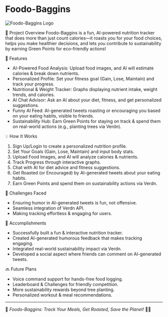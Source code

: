 # Foodo-Baggins
![Foodo-Baggins Logo](images/logo.png)

 📌 Project Overview
Foodo-Baggins is a fun, AI-powered nutrition tracker that does more than just count calories—it roasts you for your food choices, helps you make healthier decisions, and lets you contribute to sustainability by earning Green Points for eco-friendly actions!

 🎯 Features
- AI-Powered Food Analysis: Upload food images, and AI will estimate calories & break down nutrients.
- Personalized Profile: Set your fitness goal (Gain, Lose, Maintain) and track your progress.
- Nutritional & Weight Tracker: Graphs displaying nutrient intake, weight trends, and calories.
- AI Chat Advisor: Ask an AI about your diet, fitness, and get personalized suggestions.
- Funny AI Feed: AI-generated tweets roasting or encouraging you based on your eating habits, visible to friends.
- Sustainability Hub: Earn Green Points for staying on track & spend them on real-world actions (e.g., planting trees via Verdn).

 💡 How It Works
1. Sign Up/Login to create a personalized nutrition profile.
2. Set Your Goals (Gain, Lose, Maintain) and input body stats.
3. Upload Food Images, and AI will analyze calories & nutrients.
4. Track Progress through interactive graphs.
5. Chat with AI for diet advice and fitness suggestions.
6. Get Roasted (or Encouraged) by AI-generated tweets about your eating habits.
7. Earn Green Points and spend them on sustainability actions via Verdn.

 🚧 Challenges Faced
- Ensuring humor in AI-generated tweets is fun, not offensive.
- Seamless integration of Verdn API.
- Making tracking effortless & engaging for users.

 🎉 Accomplishments
- Successfully built a fun & interactive nutrition tracker.
- Created AI-generated humorous feedback that makes tracking engaging.
- Integrated real-world sustainability impact via Verdn.
- Developed a social aspect where friends can comment on AI-generated tweets.

 🔜 Future Plans
- Voice command support for hands-free food logging.
- Leaderboard & Challenges for friendly competition.
- More sustainability rewards beyond tree planting.
- Personalized workout & meal recommendations.

---
🎉 *Foodo-Baggins: Track Your Meals, Get Roasted, Save the Planet!* 🌱🔥
